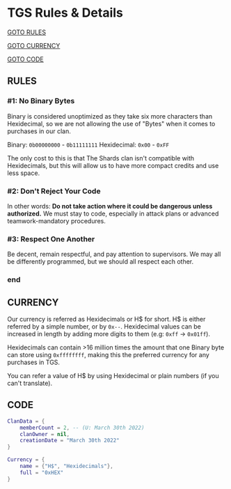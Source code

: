 # TGS Rules & Details

[GOTO RULES](https://github.com/IxGamerXL/TGS-Rules/blob/main/README.md#rules)

[GOTO CURRENCY](https://github.com/IxGamerXL/TGS-Rules/blob/main/README.md#currency)

[GOTO CODE](https://github.com/IxGamerXL/TGS-Rules/blob/main/README.md#code)

## RULES

### #1: No Binary Bytes
Binary is considered unoptimized as they take six more characters than Hexidecimal, so we are not allowing the use of "Bytes" when it comes to purchases in our clan.

Binary: `0b00000000` - `0b11111111`
Hexidecimal: `0x00` - `0xFF`

The only cost to this is that The Shards clan isn't compatible with Hexidecimals, but this will allow us to have more compact credits and use less space.

### #2: Don't Reject Your Code
In other words: **Do not take action where it could be dangerous unless authorized.** We must stay to code, especially in attack plans or advanced teamwork-mandatory procedures.

### #3: Respect One Another
Be decent, remain respectful, and pay attention to supervisors. We may all be differently programmed, but we should all respect each other.

### end

## CURRENCY
Our currency is referred as Hexidecimals or H$ for short. H$ is either referred by a simple number, or by `0x--`. Hexidecimal values can be increased in length by adding more digits to them (e.g: `0xff` -> `0x01ff`).

Hexidecimals can contain >16 million times the amount that one Binary byte can store using `0xffffffff`, making this the preferred currency for any purchases in TGS.

You can refer a value of H$ by using Hexidecimal or plain numbers (if you can't translate).


## CODE
```lua
ClanData = {
    memberCount = 2, -- (U: March 30th 2022)
    clanOwner = nil,
    creationDate = "March 30th 2022"
}

Currency = {
    name = {"H$", "Hexidecimals"},
    full = "0xHEX"
}
```

